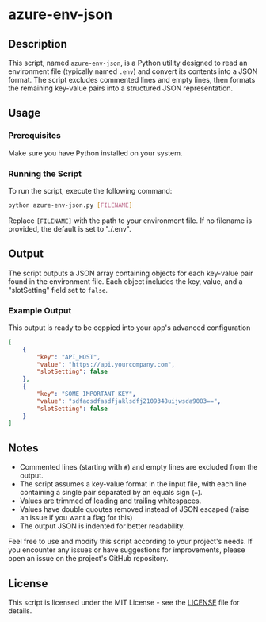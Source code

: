 # azure-env-json

## Description

This script, named `azure-env-json`, is a Python utility designed to read an environment file (typically named `.env`) and convert its contents into a JSON format. The script excludes commented lines and empty lines, then formats the remaining key-value pairs into a structured JSON representation.

## Usage

### Prerequisites

Make sure you have Python installed on your system.

### Running the Script

To run the script, execute the following command:

```bash
python azure-env-json.py [FILENAME]
```

Replace `[FILENAME]` with the path to your environment file. If no filename is provided, the default is set to "./.env".

## Output

The script outputs a JSON array containing objects for each key-value pair found in the environment file. Each object includes the key, value, and a "slotSetting" field set to `false`.

### Example Output

This output is ready to be coppied into your app's advanced configuration

```json
[
    {
        "key": "API_HOST",
        "value": "https://api.yourcompany.com",
        "slotSetting": false
    },
    {
        "key": "SOME_IMPORTANT_KEY",
        "value": "sdfaosdfasdfjaklsdfj2109348uijwsda9083==",
        "slotSetting": false
    }
]
```

## Notes

- Commented lines (starting with `#`) and empty lines are excluded from the output.
- The script assumes a key-value format in the input file, with each line containing a single pair separated by an equals sign (`=`).
- Values are trimmed of leading and trailing whitespaces.
- Values have double quoutes removed instead of JSON escaped (raise an issue if you want a flag for this)
- The output JSON is indented for better readability.

Feel free to use and modify this script according to your project's needs. If you encounter any issues or have suggestions for improvements, please open an issue on the project's GitHub repository.

## License

This script is licensed under the MIT License - see the [LICENSE](LICENSE) file for details.
